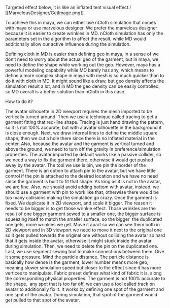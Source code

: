 Targeted effect below, it is like an inflated tent visual effect.![[MarvelousDesigner/GetImage.png]]


To achieve this in maya, we can either use nCloth simulation that comes with maya or use marvelous designer. We prefer the marvelous designer because it is easier to create wrinkles in MD. nCloth simulation has only the parameters set in the algorithm to affect the result, while MD would additionally allow our active influence during the simulation.  

Defining cloth in MD is easier than defining geo in maya, in a sense of we don’t need to worry about the actual geo of the garment, but in maya, we need to define the shape while working out the geo. However, maya has a powerful modeling capability while MD barely has any, which means to define a more complex shape in maya with mesh is so much quicker than to do it with cloth in MD. It might sound like a draw, but geo density affects the simulation result a lot, and in MD the geo density can be easily controlled, so MD overall is a better solution than nCloth in this case. 

How to do it? 

The avatar silhouette in 2D viewport requires the mesh imported to be vertically turned around. Then we use a technique called tracing to get a garment fitting that red-line shape. Tracing is just hand drawing the pattern, so it is not 100% accurate, but with a avatar silhouette in the background it is close enough. Next, we draw internal lines to define the middle square shape, then we cut a hole there since there is no inflated material in the center. Also, because the avatar and the garment is vertical turned and above the ground, we need to turn off the gravity in preference/simulation properties. The avatar imported by default works like a passive collider, so we need a way to fix the garment there, otherwise it would get pushed away by the avatar. The tool we use is pin, we pin the border of the garment. There is an option to attach pin to the avatar, but we have little control if the pin is attached to the desired location and we have no need since the garment is built to fit that shape. As long as it is not in the avatar, we are fine. Also, we should avoid adding bottom with avatar, instead, we should use a garment with pin to work like that, otherwise there would be too many collisions making the simulation go crazy. Once the garment is fixed. We duplicate it in 2D viewport, and scale it bigger. The reason it needs to be bigger is to get those wrinkle effect. Those wrinkles are the result of one bigger garment sewed to a smaller one, the bigger surface is squeezing itself to match the smaller surface, so the bigger  the duplicated one gets, more wrinkles we get. Move it apart so we can see them both in 2D viewport and in 3D viewport we need to move it next to the original one so it gets pulled towards the original one without colliding the avatar so hard that it gets inside the avatar, otherwise it might stuck inside the avatar during simulation. Then, we need to delete the pin on the duplicated one. Last, we use segment sewing tool to make connections between them. Give it some pressure. Mind the particle distance. The particle distance is basically how dense is the garment, lower number means more geo, meaning slower simulation speed but closer to the effect since it has more vertices to manipulate. Fabric preset defines what kind of fabric it is, along the corresponding physical properties. The garment is not 100% accurate to the shape,  any spot that is too far off, we can use a tool called track on avatar to additionally fix it. It works by defining one spot of the garment and one spot of the avatar. During simulation, that spot of the garment would get pulled to that spot of the avatar.